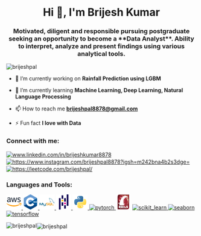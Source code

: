 <h1 align="center">Hi 👋, I'm Brijesh Kumar</h1>
<h3 align="center">Motivated, diligent and responsible pursuing postgraduate seeking an opportunity to become a **Data Analyst**. Ability to interpret, analyze and present findings using various analytical tools.</h3>

<p align="left"> <img src="https://komarev.com/ghpvc/?username=brijeshpal&label=Profile%20views&color=0e75b6&style=flat" alt="brijeshpal" /> </p>

- 🔭 I’m currently working on **Rainfall Prediction using LGBM**

- 🌱 I’m currently learning **Machine Learning, Deep Learning, Natural Language Processing**

- 📫 How to reach me **brijeshpal8878@gmail.com**

- ⚡ Fun fact **I love with Data**

<h3 align="left">Connect with me:</h3>
<p align="left">
<a href="https://linkedin.com/in/www.linkedin.com/in/brijeshkumar8878" target="blank"><img align="center" src="https://raw.githubusercontent.com/rahuldkjain/github-profile-readme-generator/master/src/images/icons/Social/linked-in-alt.svg" alt="www.linkedin.com/in/brijeshkumar8878" height="30" width="40" /></a>
<a href="https://instagram.com/https://www.instagram.com/brijeshpal8878?igsh=m242bna4b2s3dge=" target="blank"><img align="center" src="https://raw.githubusercontent.com/rahuldkjain/github-profile-readme-generator/master/src/images/icons/Social/instagram.svg" alt="https://www.instagram.com/brijeshpal8878?igsh=m242bna4b2s3dge=" height="30" width="40" /></a>
<a href="https://www.leetcode.com/https://leetcode.com/brijeshpal/" target="blank"><img align="center" src="https://raw.githubusercontent.com/rahuldkjain/github-profile-readme-generator/master/src/images/icons/Social/leet-code.svg" alt="https://leetcode.com/brijeshpal/" height="30" width="40" /></a>
</p>

<h3 align="left">Languages and Tools:</h3>
<p align="left"> <a href="https://aws.amazon.com" target="_blank" rel="noreferrer"> <img src="https://raw.githubusercontent.com/devicons/devicon/master/icons/amazonwebservices/amazonwebservices-original-wordmark.svg" alt="aws" width="40" height="40"/> </a> <a href="https://www.w3schools.com/cpp/" target="_blank" rel="noreferrer"> <img src="https://raw.githubusercontent.com/devicons/devicon/master/icons/cplusplus/cplusplus-original.svg" alt="cplusplus" width="40" height="40"/> </a> <a href="https://www.mysql.com/" target="_blank" rel="noreferrer"> <img src="https://raw.githubusercontent.com/devicons/devicon/master/icons/mysql/mysql-original-wordmark.svg" alt="mysql" width="40" height="40"/> </a> <a href="https://pandas.pydata.org/" target="_blank" rel="noreferrer"> <img src="https://raw.githubusercontent.com/devicons/devicon/2ae2a900d2f041da66e950e4d48052658d850630/icons/pandas/pandas-original.svg" alt="pandas" width="40" height="40"/> </a> <a href="https://www.python.org" target="_blank" rel="noreferrer"> <img src="https://raw.githubusercontent.com/devicons/devicon/master/icons/python/python-original.svg" alt="python" width="40" height="40"/> </a> <a href="https://pytorch.org/" target="_blank" rel="noreferrer"> <img src="https://www.vectorlogo.zone/logos/pytorch/pytorch-icon.svg" alt="pytorch" width="40" height="40"/> </a>  <img src="https://raw.githubusercontent.com/devicons/devicon/master/icons/rails/rails-original-wordmark.svg" alt="rails" width="40" height="40"/> </a> <a href="https://scikit-learn.org/" target="_blank" rel="noreferrer"> <img src="https://upload.wikimedia.org/wikipedia/commons/0/05/Scikit_learn_logo_small.svg" alt="scikit_learn" width="40" height="40"/> </a> <a href="https://seaborn.pydata.org/" target="_blank" rel="noreferrer"> <img src="https://seaborn.pydata.org/_images/logo-mark-lightbg.svg" alt="seaborn" width="40" height="40"/> </a> <a href="https://www.tensorflow.org" target="_blank" rel="noreferrer"> <img src="https://www.vectorlogo.zone/logos/tensorflow/tensorflow-icon.svg" alt="tensorflow" width="40" height="40"/> </a> </p>

<p><img align="left" src="https://github-readme-stats.vercel.app/api/top-langs?username=brijeshpal&show_icons=true&locale=en&layout=compact" alt="brijeshpal" /></p>

<p><img align="center" src="https://github-readme-streak-stats.herokuapp.com/?user=brijeshpal&" alt="brijeshpal" /></p>
